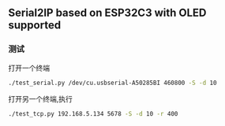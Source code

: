 
## Serial2IP based on ESP32C3 with OLED supported



### 测试 


打开一个终端 

```sh
./test_serial.py /dev/cu.usbserial-A50285BI 460800 -S -d 10

```

打开另一个终端,执行 

```sh
./test_tcp.py 192.168.5.134 5678 -S -d 10 -r 400
```
